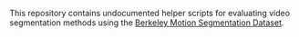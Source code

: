 This repository contains undocumented helper scripts for evaluating video segmentation methods using the <a href='http://lmb.informatik.uni-freiburg.de/resources/datasets/'>Berkeley Motion Segmentation Dataset</a>.
